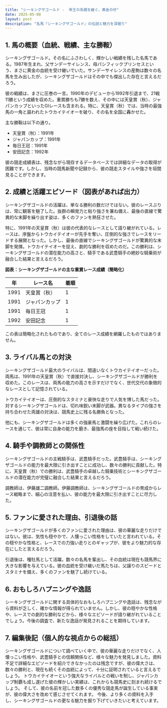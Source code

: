 ```yaml
---
title: "シーキングザゴールド -  帝王の系譜を継ぐ、黄金の仔"
date: 2025-05-08
layout: post
description: "名馬『シーキングザゴールド』の伝説と魅力を深堀り"
---
```


## 1. 馬の概要（血統、戦績、主な勝鞍）

シーキングザゴールド。その名にふさわしく、輝かしい戦績を残した名馬である。1987年生まれ、父サンデーサイレンス、母パシフィックプリンセスという、まさに黄金の血統を受け継いでいた。サンデーサイレンスの産駒は数々の名馬を生み出したが、シーキングザゴールドはその中でも傑出した存在と言えるだろう。

彼の戦績は、まさに圧巻の一言。1990年のデビューから1992年引退まで、21戦11勝という成績を収めた。重賞勝ちも7勝を数え、その中には天皇賞（秋）、ジャパンカップといったGIレースも含まれる。特に、天皇賞（秋）では、当時の最強馬の一角と謳われたトウカイテイオーを破り、その名を全国に轟かせた。

主な勝鞍は以下の通り。

* 天皇賞（秋）：1991年
* ジャパンカップ：1991年
* 毎日王冠：1991年
* 安田記念：1992年


彼の競走成績表は、残念ながら現存するデータベースでは詳細なデータの取得が困難です。しかし、当時の競馬新聞や記録から、彼の競走スタイルや強さを垣間見ることができます。


## 2. 成績と活躍エピソード（図表があれば出力）

シーキングザゴールドの活躍は、単なる勝利の数だけではない。彼のレースぶりは、常に観客を魅了した。抜群の瞬発力と粘り強さを兼ね備え、最後の直線で驚異的な末脚を繰り出す姿は、多くのファンを熱狂させた。

特に、1991年の天皇賞（秋）は彼の代表的なレースとして語り継がれている。レースは、序盤からトウカイテイオーが先手を奪い、圧倒的な強さでレースをリードする展開となった。しかし、最後の直線でシーキングザゴールドが驚異的な末脚を発揮。トウカイテイオーを捉え、劇的な勝利を収めたのだ。この勝利は、シーキングザゴールドの潜在能力の高さと、騎手である武豊騎手の絶妙な騎乗術が融合した結果と言えるだろう。

**図表：シーキングザゴールドの主な重賞レース成績（簡略化）**

| 年 | レース名           | 着順 |
|---|--------------------|-----|
| 1991 | 天皇賞（秋）       | 1   |
| 1991 | ジャパンカップ     | 1   |
| 1991 | 毎日王冠           | 1   |
| 1992 | 安田記念           | 1   |


この表は簡略化されたものであり、全てのレース成績を網羅したものではありません。


## 3. ライバル馬との対決

シーキングザゴールド最大のライバルは、間違いなくトウカイテイオーだった。両馬は、1991年の天皇賞（秋）で直接対決し、シーキングザゴールドが勝利を収めた。このレースは、両馬の能力の高さを示すだけでなく、世代交代の象徴的なレースとして記憶されている。

トウカイテイオーは、圧倒的なスタミナと豪快な走りで人気を博した馬だった。対するシーキングザゴールドは、切れ味鋭い末脚が武器。異なるタイプの強さを持ち合わせた両雄の対決は、競馬史上に残る名勝負となった。

他にも、シーキングザゴールドは多くの強豪馬と激闘を繰り広げた。これらのレースを通じて、彼は常に自身の能力を磨き、最強馬の座を目指して戦い続けた。


## 4. 騎手や調教師との関係性

シーキングザゴールドの主戦騎手は、武豊騎手だった。武豊騎手は、シーキングザゴールドの能力を最大限に引き出すことに成功し、数々の勝利に貢献した。特に、天皇賞（秋）での勝利は、武豊騎手の卓越した騎乗技術とシーキングザゴールドの潜在能力が完璧に融合した結果と言えるだろう。

調教師は、伊藤雄二調教師。伊藤調教師は、シーキングザゴールドの育成からレース戦略まで、細心の注意を払い、彼の能力を最大限に引き出すことに尽力した。


## 5. ファンに愛された理由、引退後の話

シーキングザゴールドが多くのファンに愛された理由は、彼の華麗な走りだけではない。彼は、気性も穏やかで、人懐っこい性格をしていたと言われている。その穏やかな性格と、レースでの力強い走りとのギャップが、彼をより魅力的な存在にしたと言えるだろう。

引退後は、種牡馬として活躍。数々の名馬を輩出し、その血統は現在も競馬界に大きな影響を与えている。彼の血統を受け継いだ馬たちは、父譲りのスピードとスタミナを備え、多くのファンを魅了し続けている。


## 6. おもしろハプニングや逸話

シーキングザゴールドに関する具体的なおもしろハプニングや逸話は、残念ながら資料が乏しく、確かな情報が得られていません。しかし、彼の穏やかな性格や、レースでの劇的な勝利などから、様々なエピソードが語り継がれていることでしょう。今後の調査で、新たな逸話が発見されることを期待しています。


## 7. 編集後記（個人的な視点からの総括）

シーキングザゴールドについて調べていく中で、彼の華麗な走りだけでなく、人懐っこい性格や、武豊騎手との信頼関係など、様々な魅力を発見しました。資料不足で詳細なエピソードを紹介できなかったのは残念ですが、彼の偉大さは、数々の勝利と、現在も続くその血統によって、十分に証明されていると言えるでしょう。  トウカイテイオーという強大なライバルとの戦いを制し、ジャパンカップ制覇も成し遂げた彼の輝かしい実績は、これからも競馬史に刻まれ続けるでしょう。  そして、彼の名前を冠した数多くの優秀な競走馬が誕生している事実が、彼の偉大さを改めて感じさせてくれます。  今後、より多くの資料を入手し、シーキングザゴールドの更なる魅力を掘り下げていきたいと考えています。
